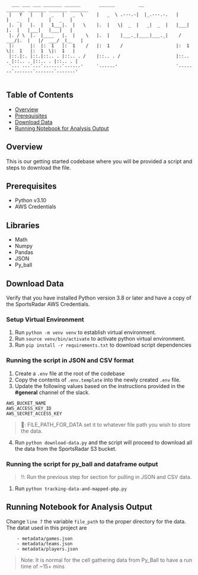```text

  ___ ___ ___ _______ ______       ______         __             _______ _______ _______ _______ 
 |   Y   |   |   _   |   _  \     |   _  \ .---.-|  |_.---.-.   |       |   _   |       |   _   |
 |.  |   |.  |   1___|.  |   \    |.  |   \|  _  |   _|  _  |   |___|   |.  |   |___|   |___|   |
 |. / \  |.  |____   |.  |    \   |.  |    |___._|____|___._|    /  ___/|.  |   |/  ___/ _(__   |
 |:      |:  |:  1   |:  1    /   |:  1    /                    |:  1  \|:  1   |:  1  \|:  1   |
 |::.|:. |::.|::.. . |::.. . /    |::.. . /                     |::.. . |::.. . |::.. . |::.. . |
 `--- ---`---`-------`------'     `------'                      `-------`-------`-------`-------'
                                                                                                 
```


## Table of Contents
* [Overview](#)
* [Prerequisites](#)
* [Download Data](#download-data)
* [Running Notebook for Analysis Output](#running-notebook-for-analysis-output)

## Overview
This is our getting started codebase where you will be provided a script and steps to download the file. 

## Prerequisites
* Python v3.10
* AWS Credentials

## Libraries
* Math 
* Numpy 
* Pandas
* JSON 
* Py_ball

## Download Data
Verify that you have installed Python version 3.8 or later and have a copy of the SportsRadar AWS Credentials.

### Setup Virtual Environment
1. Run `python -m venv venv` to establish virtual environment.
2. Run `source venv/bin/activate` to activate python virtual environment.
3. Run `pip install -r requirements.txt` to download script dependencies

### Running the script in JSON and CSV format
1. Create a `.env` file at the root of the codebase
2. Copy the contents of `.env.template` into the newly created `.env` file.
3. Update the following values based on the instructions provided in the **#general** channel of the slack.
```text
AWS_BUCKET_NAME
AWS_ACCESS_KEY_ID
AWS_SECRET_ACCESS_KEY
```
> 📝: FILE_PATH_FOR_DATA set it to whatever file path you wish to store the data.

4. Run `python download-data.py` and the scr️ipt will proceed to download all the data from the SportsRadar S3 bucket. 

### Running the script for py_ball and dataframe output
> ‼️: Run the previous step for section for pulling in JSON and CSV data.
1. Run `python tracking-data-and-mapped-pbp.py`

## Running Notebook for Analysis Output
Change `line 7` the variable `file_path` to the proper directory for the data.
The datat used in this project are
```text
	- metadata/games.json
	- metadata/teams.json
	- metadata/players.json
```
> Note: It is normal for the cell gathering data from Py_Ball to have a run time of ~15+ mins
